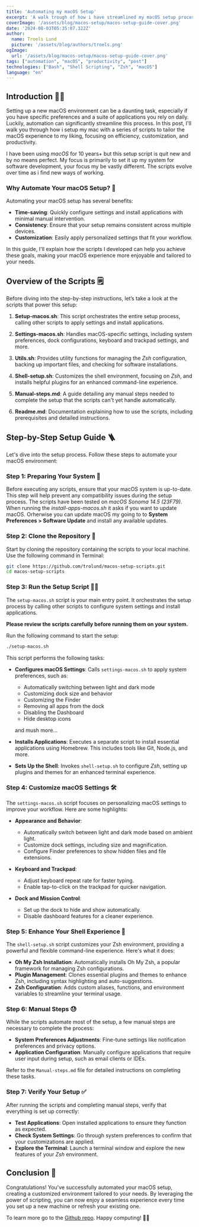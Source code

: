 ```yaml
---
title: 'Automating my macOS Setup'
excerpt: 'A walk trough of how i have streamlined my macOS setup process with automation scripts for system customization and enhanced productivity.'
coverImage: '/assets/blog/macos-setup/macos-setup-guide-cover.png'
date: '2024-08-03T05:35:07.322Z'
author:
  name: Troels Lund
  picture: '/assets/blog/authors/troels.png'
ogImage:
  url: '/assets/blog/macos-setup/macos-setup-guide-cover.png'
tags: ["automation", "macOS", "productivity", "post"]
technologies: ["Bash", "Shell Scripting", "Zsh", "macOS"]
language: "en"
---
```


## Introduction 🧑‍🔬

Setting up a new macOS environment can be a daunting task, especially if you have specific preferences and a suite of applications you rely on daily. Luckily, automation can significantly streamline this process. In this post, I'll walk you through how i setup my mac with a series of scripts to tailor the macOS experience to my liking, focusing on efficiency, customization, and productivity.

I have been using *macOS* for 10 years+ but this setup script is quit new and by no means perfect. My focus is primarily to set it up my system for software development, your focus my be vastly different. The scripts evolve over time as i find new ways of working.

### Why Automate Your macOS Setup? 🤔

Automating your macOS setup has several benefits:

- **Time-saving**: Quickly configure settings and install applications with minimal manual intervention.
- **Consistency**: Ensure that your setup remains consistent across multiple devices.
- **Customization**: Easily apply personalized settings that fit your workflow.

In this guide, I'll explain how the scripts I developed can help you achieve these goals, making your macOS experience more enjoyable and tailored to your needs.

## Overview of the Scripts 🗒️

Before diving into the step-by-step instructions, let’s take a look at the scripts that power this setup:

1. **Setup-macos.sh**: This script orchestrates the entire setup process, calling other scripts to apply settings and install applications.

2. **Settings-macos.sh**: Handles macOS-specific settings, including system preferences, dock configurations, keyboard and trackpad settings, and more.

3. **Utils.sh**: Provides utility functions for managing the *Zsh* configuration, backing up important files, and checking for software installations.

4. **Shell-setup.sh**: Customizes the shell environment, focusing on *Zsh*, and installs helpful plugins for an enhanced command-line experience.

5. **Manual-steps.md**: A guide detailing any manual steps needed to complete the setup that the scripts can't yet handle automatically.

6. **Readme.md**: Documentation explaining how to use the scripts, including prerequisites and detailed instructions.

## Step-by-Step Setup Guide 🪜

Let's dive into the setup process. Follow these steps to automate your macOS environment:

### Step 1: Preparing Your System 🙏

Before executing any scripts, ensure that your macOS system is up-to-date. This step will help prevent any compatibility issues during the setup process. The scripts have been tested on *macOS Sonoma 14.5 (23F79)*. When running the *install-apps-macos.sh* it asks if you want to update macOS. Orherwise you can update macOS my going to to **System Preferences > Software Update** and install any available updates.

### Step 2: Clone the Repository 🤟

Start by cloning the repository containing the scripts to your local machine. Use the following command in Terminal:

```bash
git clone https://github.com/trolund/macos-setup-scripts.git
cd macos-setup-scripts
```

### Step 3: Run the Setup Script 🏃‍♂️

The `setup-macos.sh` script is your main entry point. It orchestrates the setup process by calling other scripts to configure system settings and install applications.

**Please review the scripts carefully before running them on your system.**

Run the following command to start the setup:

```bash
./setup-macos.sh
```

This script performs the following tasks:

- **Configures macOS Settings**: Calls `settings-macos.sh` to apply system preferences, such as:

  - Automatically switching between light and dark mode
  - Customizing dock size and behavior
  - Customizing the Finder
  - Removing all apps from the dock
  - Disabling the Dashboard
  - Hide desktop icons
  
  and mush more...

- **Installs Applications**: Executes a separate script to install essential applications using Homebrew. This includes tools like Git, Node.js, and more.
- **Sets Up the Shell**: Invokes `shell-setup.sh` to configure *Zsh*, setting up plugins and themes for an enhanced terminal experience.

### Step 4: Customize macOS Settings 🛠

The `settings-macos.sh` script focuses on personalizing macOS settings to improve your workflow. Here are some highlights:

- **Appearance and Behavior**:
  - Automatically switch between light and dark mode based on ambient light.
  - Customize dock settings, including size and magnification.
  - Configure Finder preferences to show hidden files and file extensions.

- **Keyboard and Trackpad**:
  - Adjust keyboard repeat rate for faster typing.
  - Enable tap-to-click on the trackpad for quicker navigation.

- **Dock and Mission Control**:
  - Set up the dock to hide and show automatically.
  - Disable dashboard features for a cleaner experience.

### Step 5: Enhance Your Shell Experience 🐚

The `shell-setup.sh` script customizes your Zsh environment, providing a powerful and flexible command-line experience. Here's what it does:

- **Oh My Zsh Installation**: Automatically installs Oh My Zsh, a popular framework for managing Zsh configurations.
- **Plugin Management**: Clones essential plugins and themes to enhance Zsh, including syntax highlighting and auto-suggestions.
- **Zsh Configuration**: Adds custom aliases, functions, and environment variables to streamline your terminal usage.

### Step 6: Manual Steps 😓

While the scripts automate most of the setup, a few manual steps are necessary to complete the process:

- **System Preferences Adjustments**: Fine-tune settings like notification preferences and privacy options.
- **Application Configuration**: Manually configure applications that require user input during setup, such as email clients or IDEs.

Refer to the `Manual-steps.md` file for detailed instructions on completing these tasks.

### Step 7: Verify Your Setup ✅

After running the scripts and completing manual steps, verify that everything is set up correctly:

- **Test Applications**: Open installed applications to ensure they function as expected.
- **Check System Settings**: Go through system preferences to confirm that your customizations are applied.
- **Explore the Terminal**: Launch a terminal window and explore the new features of your *Zsh* environment.

## Conclusion 🏁

Congratulations! You've successfully automated your macOS setup, creating a customized environment tailored to your needs. By leveraging the power of scripting, you can now enjoy a seamless experience every time you set up a new machine or refresh your existing one.

To learn more go to the [Github repo](https://github.com/trolund/macos-setup-scripts). Happy computing! 👨‍💻
